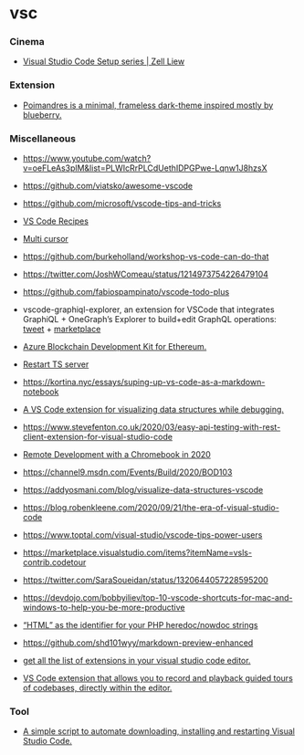 # vsc

### Cinema

- [Visual Studio Code Setup series | Zell Liew](https://www.youtube.com/playlist?list=PLht38HefjmzGWN0CUHGqjliTSuhXFTDG5)

### Extension

- [Poimandres is a minimal, frameless dark-theme inspired mostly by blueberry.](https://github.com/drcmda/poimandres-theme)

### Miscellaneous

- https://www.youtube.com/watch?v=oeFLeAs3plM&list=PLWIcRrPLCdUethIDPGPwe-Lqnw1J8hzsX

<!-- -->

- https://github.com/viatsko/awesome-vscode

<!-- -->

- https://github.com/microsoft/vscode-tips-and-tricks

<!-- -->

- [VS Code Recipes](https://github.com/Microsoft/vscode-recipes)

<!-- -->

- [Multi cursor](https://twitter.com/erikaybar_/status/1197293860239630337)

<!-- -->

- https://github.com/burkeholland/workshop-vs-code-can-do-that

<!-- -->

- https://twitter.com/JoshWComeau/status/1214973754226479104

<!-- -->

- https://github.com/fabiospampinato/vscode-todo-plus

<!-- -->

- vscode-graphiql-explorer, an extension for VSCode that integrates GraphiQL + OneGraph’s Explorer to build+edit GraphQL operations: [tweet](https://twitter.com/___zth___/status/1206626640589205505) + [marketplace](https://marketplace.visualstudio.com/items?itemName=GabrielNordeborn.vscode-graphiql-explorer)

<!-- -->

- [Azure Blockchain Development Kit for Ethereum.](https://marketplace.visualstudio.com/items?itemName=AzBlockchain.azure-blockchain)

<!-- -->

- [Restart TS server](https://twitter.com/BenLesh/status/1234877859589709826)

<!-- -->

- https://kortina.nyc/essays/suping-up-vs-code-as-a-markdown-notebook

<!-- -->

- [A VS Code extension for visualizing data structures while debugging.](https://github.com/hediet/vscode-debug-visualizer/tree/master/extension)

<!-- -->

- https://www.stevefenton.co.uk/2020/03/easy-api-testing-with-rest-client-extension-for-visual-studio-code

<!-- -->

- [Remote Development with a Chromebook in 2020](https://www.marcolancini.it/2020/blog-remote-development-chromebook)

<!-- -->

- https://channel9.msdn.com/Events/Build/2020/BOD103

<!-- -->

- https://addyosmani.com/blog/visualize-data-structures-vscode

<!-- -->

- https://blog.robenkleene.com/2020/09/21/the-era-of-visual-studio-code

<!-- -->

- https://www.toptal.com/visual-studio/vscode-tips-power-users

<!-- -->

- https://marketplace.visualstudio.com/items?itemName=vsls-contrib.codetour

<!-- -->

- https://twitter.com/SaraSoueidan/status/1320644057228595200

<!-- -->

- https://devdojo.com/bobbyiliev/top-10-vscode-shortcuts-for-mac-and-windows-to-help-you-be-more-productive

<!-- -->

- [“HTML” as the identifier for your PHP heredoc/nowdoc strings](https://twitter.com/LiamHammett/status/1342857802574950400)

<!-- -->

- https://github.com/shd101wyy/markdown-preview-enhanced

<!-- -->

- [get all the list of extensions in your visual studio code editor.](https://gokul.site/uses)

<!-- -->

- [VS Code extension that allows you to record and playback guided tours of codebases, directly within the editor.](https://github.com/microsoft/codetour)

### Tool

- [A simple script to automate downloading, installing and restarting Visual Studio Code.](https://github.com/moeenz/vscode-updater)

